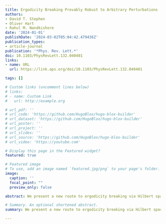 ```yaml
---
title: Ergodicity Breaking Provably Robust to Arbitrary Perturbations
authors:
- David T. Stephen
- Oliver Hart
- Rahul M. Nandkishore
date: '2024-01-01'
publishDate: '2024-03-02T05:04:42.479436Z'
publication_types:
- article-journal
publication: '*Phys. Rev. Lett.*'
doi: 10.1103/PhysRevLett.132.040401
links:
- name: URL
  url: https://link.aps.org/doi/10.1103/PhysRevLett.132.040401

tags: []

# Custom links (uncomment lines below)
# links:
# - name: Custom Link
#   url: http://example.org

# url_pdf: ''
# url_code: 'https://github.com/HugoBlox/hugo-blox-builder'
# url_dataset: 'https://github.com/HugoBlox/hugo-blox-builder'
# url_poster: ''
# url_project: ''
# url_slides: ''
# url_source: 'https://github.com/HugoBlox/hugo-blox-builder'
# url_video: 'https://youtube.com'

# Display this page in the Featured widget?
featured: true

# Featured image
# To use, add an image named `featured.jpg/png` to your page's folder. 
image:
  caption: ''
  focal_point: ""
  preview_only: false

abstract: We present a new route to ergodicity breaking via Hilbert space fragmentation that displays an unprecedented level of robustness. Our construction relies on a single emergent (prethermal) conservation law. In the limit when the conservation law is exact, we prove the emergence of Hilbert space fragmentation with an exponential number of frozen configurations. These configurations are low-entanglement states in the middle of the energy spectrum and therefore constitute examples of quantum many-body scars. We further prove that every frozen configuration is absolutely stable to arbitrary perturbations, to all finite orders in perturbation theory. In contrast to previous constructions, our proof is not limited to symmetric perturbations, or to perturbations with compact support, but also applies to perturbations with long-range tails, and even to arbitrary geometrically nonlocal {{< math >}}$k${{< /math >}}-body perturbations, as long as {{< math >}}$k/L \to 0${{< /math >}} in the thermodynamic limit, where {{< math >}}$L${{< /math >}} is linear system size. Additionally, we identify one-form U(1) charges characterizing some nonfrozen sectors, and discuss the dynamics starting from typical initial conditions, which we argue is best interpreted in terms of the magnetohydrodynamics of the emergent one-form symmetry.

# Summary. An optional shortened abstract.
summary: We present a new route to ergodicity breaking via Hilbert space fragmentation that displays an unprecedented level of robustness, being stable to all finite orders in perturbation theory.

---
```

